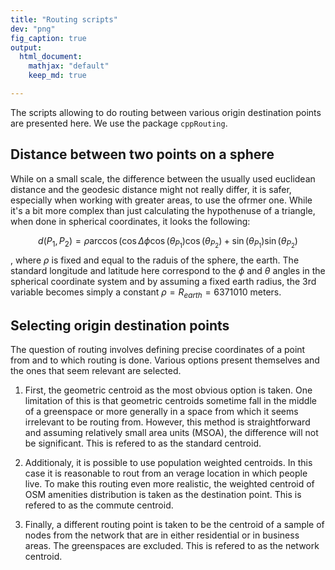 ```yaml
---
title: "Routing scripts"
dev: "png"
fig_caption: true
output: 
  html_document:
    mathjax: "default"
    keep_md: true

---
```




The scripts allowing to do routing between various origin destination points are presented here. We use the package `cppRouting`. 

## Distance between two points on a sphere

While on a small scale, the difference between the usually used euclidean distance and the geodesic distance might not really differ, it is safer, especially when working with greater areas, to use the ofrmer one. While it's a bit more complex than just calculating the hypothenuse of a triangle, when done in spherical coordinates, it looks the following:

$$d(P_1,P_2)=\rho\arccos(\cos\Delta\phi\cos(\theta_{P_1})\cos(\theta_{P_2})+\sin(\theta_{P_1})\sin(\theta_{P_2})$$, where $\rho$ is fixed and equal to the raduis of the sphere, the earth. The standard longitude and latitude here correspond to the $\phi$ and $\theta$ angles in the spherical coordinate system and by assuming a fixed earth radius, the 3rd variable becomes simply a constant $\rho = R_{earth} = 6371010$ meters. 

## Selecting origin destination points

The question of routing involves defining precise coordinates of a point from and to which routing is done. Various options present themselves and the ones that seem relevant are selected.

1) First, the geometric centroid as the most obvious option is taken. One limitation of this is that geometric centroids sometime fall in the middle of a greenspace or more generally in a space from which it seems irrelevant to be routing from. However, this method is straightforward and assuming relatively small area units (MSOA), the difference will not be significant. This is refered to as the standard centroid.

2) Additionaly, it is possible to use population weighted centroids. In this case it is reasonable to rout from an verage location in which people live. To make this routing even more realistic, the weighted centroid of OSM amenities distribution is taken as the destination point. This is refered to as the commute centroid. 

3) Finally, a different routing point is taken to be the centroid of a sample of nodes from the network that are in either residential or in business areas. The greenspaces are excluded. This is refered to as the network centroid.


